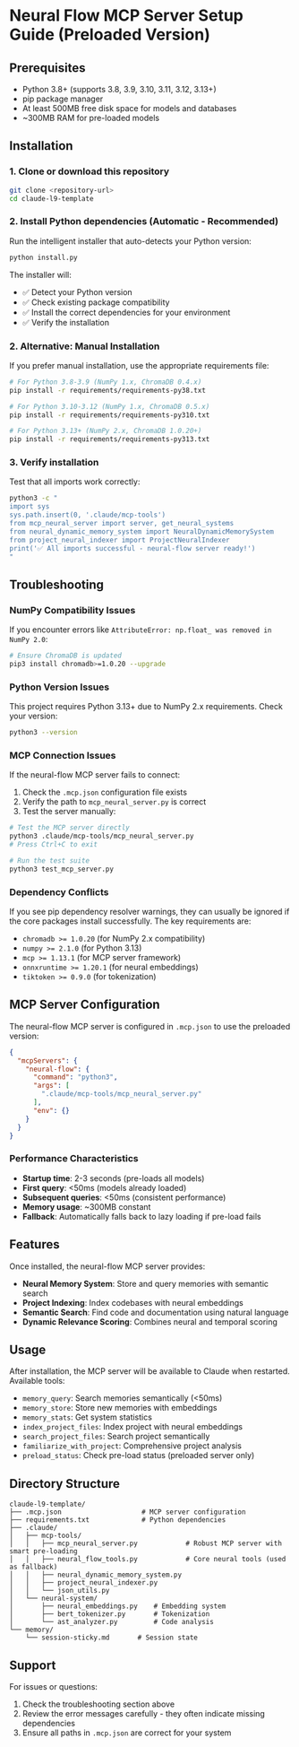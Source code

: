 # Neural Flow MCP Server Setup Guide (Preloaded Version)

## Prerequisites

- Python 3.8+ (supports 3.8, 3.9, 3.10, 3.11, 3.12, 3.13+)
- pip package manager
- At least 500MB free disk space for models and databases
- ~300MB RAM for pre-loaded models

## Installation

### 1. Clone or download this repository

```bash
git clone <repository-url>
cd claude-l9-template
```

### 2. Install Python dependencies (Automatic - Recommended)

Run the intelligent installer that auto-detects your Python version:

```bash
python install.py
```

The installer will:
- ✅ Detect your Python version
- ✅ Check existing package compatibility
- ✅ Install the correct dependencies for your environment
- ✅ Verify the installation

### 2. Alternative: Manual Installation

If you prefer manual installation, use the appropriate requirements file:

```bash
# For Python 3.8-3.9 (NumPy 1.x, ChromaDB 0.4.x)
pip install -r requirements/requirements-py38.txt

# For Python 3.10-3.12 (NumPy 1.x, ChromaDB 0.5.x)
pip install -r requirements/requirements-py310.txt

# For Python 3.13+ (NumPy 2.x, ChromaDB 1.0.20+)
pip install -r requirements/requirements-py313.txt
```

### 3. Verify installation

Test that all imports work correctly:

```bash
python3 -c "
import sys
sys.path.insert(0, '.claude/mcp-tools')
from mcp_neural_server import server, get_neural_systems
from neural_dynamic_memory_system import NeuralDynamicMemorySystem
from project_neural_indexer import ProjectNeuralIndexer
print('✅ All imports successful - neural-flow server ready!')
"
```

## Troubleshooting

### NumPy Compatibility Issues

If you encounter errors like `AttributeError: np.float_ was removed in NumPy 2.0`:

```bash
# Ensure ChromaDB is updated
pip3 install chromadb>=1.0.20 --upgrade
```

### Python Version Issues

This project requires Python 3.13+ due to NumPy 2.x requirements. Check your version:

```bash
python3 --version
```

### MCP Connection Issues

If the neural-flow MCP server fails to connect:

1. Check the `.mcp.json` configuration file exists
2. Verify the path to `mcp_neural_server.py` is correct
3. Test the server manually:

```bash
# Test the MCP server directly
python3 .claude/mcp-tools/mcp_neural_server.py
# Press Ctrl+C to exit

# Run the test suite
python3 test_mcp_server.py
```

### Dependency Conflicts

If you see pip dependency resolver warnings, they can usually be ignored if the core packages install successfully. The key requirements are:

- `chromadb >= 1.0.20` (for NumPy 2.x compatibility)  
- `numpy >= 2.1.0` (for Python 3.13)
- `mcp >= 1.13.1` (for MCP server framework)
- `onnxruntime >= 1.20.1` (for neural embeddings)
- `tiktoken >= 0.9.0` (for tokenization)

## MCP Server Configuration

The neural-flow MCP server is configured in `.mcp.json` to use the preloaded version:

```json
{
  "mcpServers": {
    "neural-flow": {
      "command": "python3",
      "args": [
        ".claude/mcp-tools/mcp_neural_server.py"
      ],
      "env": {}
    }
  }
}
```

### Performance Characteristics

- **Startup time**: 2-3 seconds (pre-loads all models)
- **First query**: <50ms (models already loaded)
- **Subsequent queries**: <50ms (consistent performance)
- **Memory usage**: ~300MB constant
- **Fallback**: Automatically falls back to lazy loading if pre-load fails

## Features

Once installed, the neural-flow MCP server provides:

- **Neural Memory System**: Store and query memories with semantic search
- **Project Indexing**: Index codebases with neural embeddings
- **Semantic Search**: Find code and documentation using natural language
- **Dynamic Relevance Scoring**: Combines neural and temporal scoring

## Usage

After installation, the MCP server will be available to Claude when restarted. Available tools:

- `memory_query`: Search memories semantically (<50ms)
- `memory_store`: Store new memories with embeddings
- `memory_stats`: Get system statistics
- `index_project_files`: Index project with neural embeddings
- `search_project_files`: Search project semantically
- `familiarize_with_project`: Comprehensive project analysis
- `preload_status`: Check pre-load status (preloaded server only)

## Directory Structure

```
claude-l9-template/
├── .mcp.json                    # MCP server configuration
├── requirements.txt             # Python dependencies
├── .claude/
│   ├── mcp-tools/
│   │   ├── mcp_neural_server.py            # Robust MCP server with smart pre-loading
│   │   ├── neural_flow_tools.py            # Core neural tools (used as fallback)
│   │   ├── neural_dynamic_memory_system.py
│   │   ├── project_neural_indexer.py
│   │   └── json_utils.py
│   └── neural-system/
│       ├── neural_embeddings.py    # Embedding system
│       ├── bert_tokenizer.py       # Tokenization
│       └── ast_analyzer.py         # Code analysis
└── memory/
    └── session-sticky.md       # Session state
```

## Support

For issues or questions:
1. Check the troubleshooting section above
2. Review the error messages carefully - they often indicate missing dependencies
3. Ensure all paths in `.mcp.json` are correct for your system